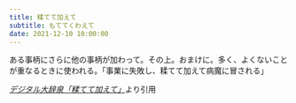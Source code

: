 ```yaml
---
title: 糅てて加えて
subtitle: もててくわえて
date: 2021-12-10 10:00:00
---
```


ある事柄にさらに他の事柄が加わって。その上。おまけに。多く、よくないことが重なるときに使われる。「事業に失敗し、糅てて加えて病魔に冒される」

<cite>[デジタル大辞泉「糅てて加えて」](https://dictionary.goo.ne.jp/word/%E7%B3%85%E3%81%A6%E3%81%A6%E5%8A%A0%E3%81%88%E3%81%A6/)</cite>より引用